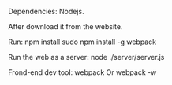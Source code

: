 Dependencies:
Nodejs.

After download it from the website.

Run:
npm install
sudo npm install -g webpack


Run the web as a server:
node ./server/server.js


Frond-end dev tool:
webpack
Or
webpack -w